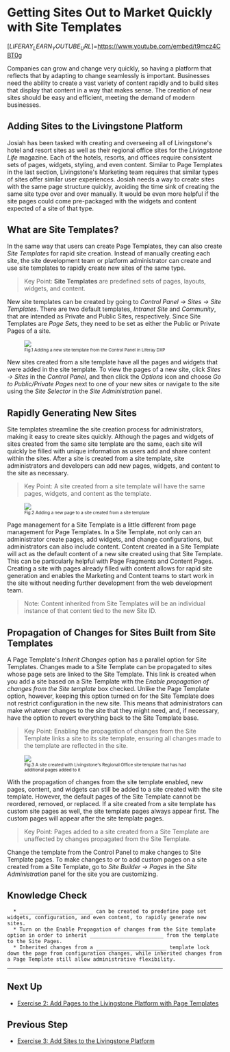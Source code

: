 # Getting Sites Out to Market Quickly with Site Templates

[$LIFERAY_LEARN_YOUTUBE_URL$]=https://www.youtube.com/embed/t9mcz4CBT0g

Companies can grow and change very quickly, so having a platform that reflects that by adapting to change seamlessly is important. Businesses need the ability to create a vast variety of content rapidly and to build sites that display that content in a way that makes sense. The creation of new sites should be easy and efficient, meeting the demand of modern businesses.

## Adding Sites to the Livingstone Platform

Josiah has been tasked with creating and overseeing all of Livingstone's hotel and resort sites as well as their regional office sites for the _Livingstone Life_ magazine. Each of the hotels, resorts, and offices require consistent sets of pages, widgets, styling, and even content. Similar to Page Templates in the last section, Livingstone's Marketing team requires that similar types of sites offer similar user experiences. Josiah needs a way to create sites with the same page structure quickly, avoiding the time sink of creating the same site type over and over manually. It would be even more helpful if the site pages could come pre-packaged with the widgets and content expected of a site of that type.

## What are Site Templates?

In the same way that users can create Page Templates, they can also create _Site Templates_ for rapid site creation. Instead of manually creating each site, the site development team or platform administrator can create and use site templates to rapidly create new sites of the same type.

> Key Point: 
**Site Templates** are predefined sets of pages, layouts, widgets, and content.

New site templates can be created by going to _Control Panel → Sites → Site Templates_. There are two default templates, _Intranet Site_ and _Community_, that are intended as Private and Public Sites, respectively. Since Site Templates are _Page Sets_, they need to be set as either the Public or Private Pages of a site.

<figure>
	<img src="../images/lecture-images/new-site-template.png" style="max-height: 20%" />
	<figcaption style="font-size: x-small">Fig.1 Adding a new site template from the Control Panel in Liferay DXP</figcaption>
</figure>

New sites created from a site template have all the pages and widgets that were added in the site template. To view the pages of a new site, click _Sites → Sites_ in the _Control Panel_, and then click the _Options_ icon and choose _Go to Public/Private Pages_ next to one of your new sites or navigate to the site using the _Site Selector_ in the _Site Administration_ panel.

## Rapidly Generating New Sites

Site templates streamline the site creation process for administrators, making it easy to create sites quickly. Although the pages and widgets of sites created from the same site template are the same, each site will quickly be filled with unique information as users add and share content within the sites. After a site is created from a site template, site administrators and developers can add new pages, widgets, and content to the site as necessary.

> Key Point: 
A site created from a site template will have the same pages, widgets, and content as the template.

<figure>
	<img src="../images/lecture-images/new-page-site-template.png" style="max-height: 27%" />
	<figcaption style="font-size: x-small">Fig.2 Adding a new page to a site created from a site template</figcaption>
</figure>

Page management for a Site Template is a little different from page management for Page Templates. In a Site Template, not only can an administrator create pages, add widgets, and change configurations, but administrators can also include content. Content created in a Site Template will act as the default content of a new site created using that Site Template. This can be particularly helpful with Page Fragments and Content Pages. Creating a site with pages already filled with content allows for rapid site generation and enables the Marketing and Content teams to start work in the site without needing further development from the web development team.

> Note: Content inherited from Site Templates will be an individual instance of that content tied to the new Site ID. 

## Propagation of Changes for Sites Built from Site Templates

A Page Template's _Inherit Changes_ option has a parallel option for Site Templates. Changes made to a Site Template can be propagated to sites whose page sets are linked to the Site Template. This link is created when you add a site based on a Site Template with the _Enable propagation of changes from the Site template_ box checked. Unlike the Page Template option, however, keeping this option turned on for the Site Template does not restrict configuration in the new site. This means that administrators can make whatever changes to the site that they might need, and, if necessary, have the option to revert everything back to the Site Template base.

> Key Point: 
Enabling the propagation of changes from the Site Template links a site to its site template, ensuring all changes made to the template are reflected in the site.

<figure>
	<img src="../images/lecture-images/site-template-with-apps.png" style="max-height: 100%" />
	<figcaption style="font-size: x-small">Fig.3 A site created with Livingstone's Regional Office site template that has had additional pages added to it</figcaption>
</figure>

With the propagation of changes from the site template enabled, new pages, content, and widgets can still be added to a site created with the site template. However, the default pages of the Site Template cannot be reordered, removed, or replaced. If a site created from a site template has custom site pages as well, the site template pages always appear first. The custom pages will appear after the site template pages.

> Key Point: 
Pages added to a site created from a Site Template are unaffected by changes propagated from the Site Template.

Change the template from the Control Panel to make changes to Site Template pages. To make changes to or to add custom pages on a site created from a Site Template, go to _Site Builder → Pages_ in the _Site Administration_ panel for the site you are customizing.

## Knowledge Check
	
	  * ________________________ can be created to predefine page set widgets, configuration, and even content, to rapidly generate new sites.
	  * Turn on the Enable Propagation of changes from the Site template option in order to inherit ________________________ from the template to the Site Pages.
	  * Inherited changes from a _______________________ template lock down the page from configuration changes, while inherited changes from a Page Template still allow administrative flexibility.

---

## Next Up

* [Exercise 2: Add Pages to the Livingstone Platform with Page Templates](./exercise-2-add-pages-to-platform.md)

## Previous Step

* [Exercise 3: Add Sites to the Livingstone Platform](./exercise-3-add-sites-to-platform.md)
